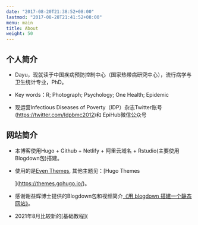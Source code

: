 ```yaml
---
date: "2017-08-20T21:38:52+08:00"
lastmod: "2017-08-28T21:41:52+08:00"
menu: main
title: About
weight: 50
---
```


## 个人简介

- Dayu，现就读于中国疾病预防控制中心（国家热带病研究中心），流行病学与卫生统计专业，PhD。

- Key words：R; Photograph; Psychology; One Health; Epidemic

- 现运营Infectious Diseases of Poverty（IDP）杂志Twitter账号(https://twitter.com/Idpbmc2012)和 EpiHub微信公众号

## 网站简介

- 本博客使用Hugo + Github + Netlify + 阿里云域名 + Rstudio(主要使用Blogdown包)搭建。
- 使用的是[Even Themes](https://github.com/olOwOlo/hugo-theme-even), 其他主题见：[Hugo Themes
  
  ](https://themes.gohugo.io/)。
- 感谢谢益辉博士提供的Blogdown包和视频简介[《用 blogdown 搭建一个静态网站》](https://www.bilibili.com/video/BV1ZK4y1s7ir)。
- 2021年8月比较新的[基础教程](

